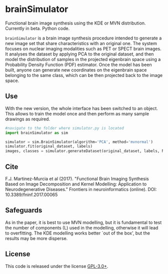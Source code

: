 # brainSimulator
Functional brain image synthesis using the KDE or MVN distribution. Currently in beta. Python code. 

`brainSimulator` is a brain image synthesis procedure intended to generate a new image set that share characteristics with an original one. The system focuses on nuclear imaging modalities such as PET or SPECT brain images. It analyses the dataset by applying PCA to the original dataset, and then model the distribution of samples in the projected eigenbrain space using a Probability Density Function (PDF) estimator. Once the model has been built, anyone can generate new coordinates on the eigenbrain space belonging to the same class, which can be then projected back to the image space.

## Use
With the new version, the whole interface has been switched to an object. This allows to train the model once and then perform as many sample drawings as required. 
```python 
#navigate to the folder where simulator.py is located
import brainSimulator as sim

simulator = sim.BrainSimulator(algorithm='PCA', method='mvnormal')
simulator.fit(original_dataset, labels) 
images, classes = simulator.generateDataset(original_dataset, labels, N=200, classes=[0, 1, 2])
```

## Cite
F.J. Martinez-Murcia et al (2017). "Functional Brain Imaging Synthesis Based on Image Decomposition and Kernel Modelling: Application to Neurodegenerative Diseases." Frontiers in neuroinformatics (online). DOI: 10.3389/fninf.2017.00065

## Safeguards
As in the paper, it is best to use MVN modelling, but it is fundamental to test the number of components (L) used in the modelling, otherwise it will lead to overfitting. The KDE modelling works better `out of the box', but the results may be more disperse. 

## License
This code is released under the license [GPL-3.0+](https://choosealicense.com/licenses/gpl-3.0/). 
